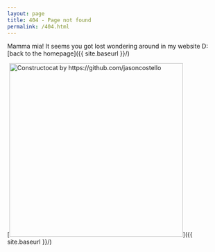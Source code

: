 ```yaml
---
layout: page
title: 404 - Page not found
permalink: /404.html
---
```


Mamma mia! It seems you got lost wondering around in my website D: [back to the homepage]({{ site.baseurl }}/)

[<img src="{{ site.baseurl }}/images/custom_404.jpg" alt="Constructocat by https://github.com/jasoncostello" style="width: 400px;"/>]({{ site.baseurl }}/)
